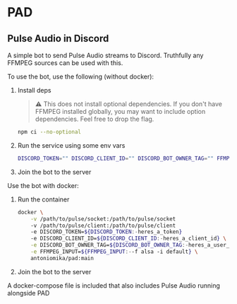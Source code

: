 # PAD

## Pulse Audio in Discord

A simple bot to send Pulse Audio streams to Discord. Truthfully any FFMPEG sources can be used with this.

To use the bot, use the following (without docker):

1. Install deps

   > :warning: This does not install optional dependencies. If you don't have FFMPEG installed globally,
   > you may want to include option dependencies. Feel free to drop the flag.

   ```bash
   npm ci --no-optional
   ```

2. Run the service using some env vars

   ```bash
   DISCORD_TOKEN="" DISCORD_CLIENT_ID="" DISCORD_BOT_OWNER_TAG="" FFMPEG_INPUT="" npm run dev
   ```

3. Join the bot to the server

Use the bot with docker:

1. Run the container

   ```bash
   docker \
       -v /path/to/pulse/socket:/path/to/pulse/socket
       -v /path/to/pulse/client:/path/to/pulse/client
       -e DISCORD_TOKEN=${DISCORD_TOKEN:-heres_a_token}
       -e DISCORD_CLIENT_ID=${DISCORD_CLIENT_ID:-heres_a_client_id} \
       -e DISCORD_BOT_OWNER_TAG=${DISCORD_BOT_OWNER_TAG:-heres_a_user_tag} \
       -e FFMPEG_INPUT=${FFMPEG_INPUT:--f alsa -i default} \
       antoniomika/pad:main
   ```

2. Join the bot to the server

A docker-compose file is included that also includes Pulse Audio running alongside PAD
